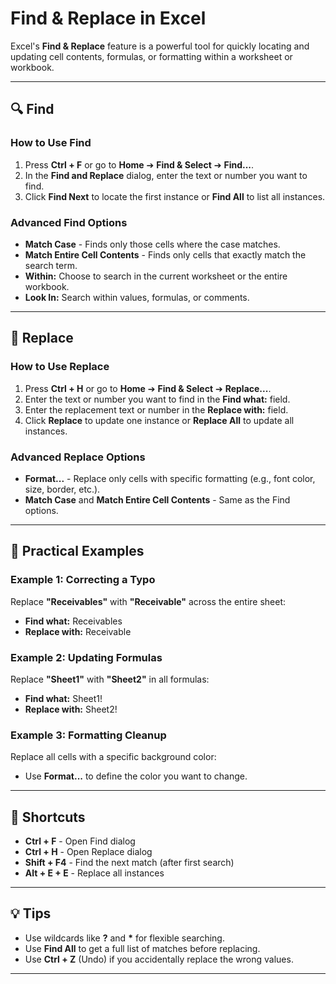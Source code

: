 # Find & Replace in Excel

Excel's **Find & Replace** feature is a powerful tool for quickly locating and updating cell contents, formulas, or formatting within a worksheet or workbook.

---

## 🔍 Find

### How to Use Find

1. Press **Ctrl + F** or go to **Home** ➔ **Find & Select** ➔ **Find...**.
2. In the **Find and Replace** dialog, enter the text or number you want to find.
3. Click **Find Next** to locate the first instance or **Find All** to list all instances.

### Advanced Find Options

- **Match Case** - Finds only those cells where the case matches.
- **Match Entire Cell Contents** - Finds only cells that exactly match the search term.
- **Within:** Choose to search in the current worksheet or the entire workbook.
- **Look In:** Search within values, formulas, or comments.

---

## 🔄 Replace

### How to Use Replace

1. Press **Ctrl + H** or go to **Home** ➔ **Find & Select** ➔ **Replace...**.
2. Enter the text or number you want to find in the **Find what:** field.
3. Enter the replacement text or number in the **Replace with:** field.
4. Click **Replace** to update one instance or **Replace All** to update all instances.

### Advanced Replace Options

- **Format...** - Replace only cells with specific formatting (e.g., font color, size, border, etc.).
- **Match Case** and **Match Entire Cell Contents** - Same as the Find options.

---

## 📝 Practical Examples

### Example 1: Correcting a Typo

Replace **"Receivables"** with **"Receivable"** across the entire sheet:

- **Find what:** Receivables  
- **Replace with:** Receivable

### Example 2: Updating Formulas

Replace **"Sheet1"** with **"Sheet2"** in all formulas:

- **Find what:** Sheet1!  
- **Replace with:** Sheet2!

### Example 3: Formatting Cleanup

Replace all cells with a specific background color:

- Use **Format...** to define the color you want to change.

---

## 📌 Shortcuts

- **Ctrl + F** - Open Find dialog  
- **Ctrl + H** - Open Replace dialog  
- **Shift + F4** - Find the next match (after first search)  
- **Alt + E + E** - Replace all instances

---

## 💡 Tips

- Use wildcards like **?** and **\*** for flexible searching.
- Use **Find All** to get a full list of matches before replacing.
- Use **Ctrl + Z** (Undo) if you accidentally replace the wrong values.

---
